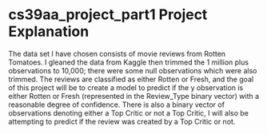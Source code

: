 # cs39aa_project_part1 Project Explanation
The data set I have chosen consists of movie reviews from Rotten Tomatoes. I gleaned the data from Kaggle then trimmed the 1 million plus observations to 10,000; there were some null observations which were also trimmed. The reviews are classified as either Rotten or Fresh, and the goal of this project will be to create a model to predict if the y observation is either Rotten or Fresh (represented in the Review_Type binary vector) with a reasonable degree of confidence. There is also a binary vector of observations denoting either a Top Critic or not a Top Critic, I will also be attempting to predict if the review was created by a Top Critic or not.

